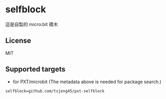 # selfblock

這是自製的 micro:bit 積木

## License

MIT

## Supported targets

* for PXT/microbit
(The metadata above is needed for package search.)

```package
selfblock=github.com/tsjeng45/pxt-selfblock
```
